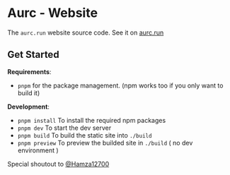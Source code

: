 # Aurc - Website

The `aurc.run` website source code. See it on [aurc.run](https://aurc.run)

## Get Started

**Requirements**:

- `pnpm` for the package management. (npm works too if you only want to build it)

**Development**:

- `pnpm install` To install the required npm packages
- `pnpm dev` To start the dev server
- `pnpm build` To build the static site into `./build`
- `pnpm preview` To preview the builded site in `./build` ( no dev environment )

Special shoutout to [@Hamza12700](https://github.com/Hamza12700)
